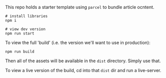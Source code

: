 This repo holds a starter template using `parcel` to bundle article ocntent.

```
# install libraries
npm i

# view dev version
npm run start
```

To view the full 'build' (i.e. the version we'll want to use in production):

```
npm run build
```

Then all of the assets will be available in the `dist` directory. Simply use that.

To view a live version of the build, cd into that `dist` dir and run a live-server.
